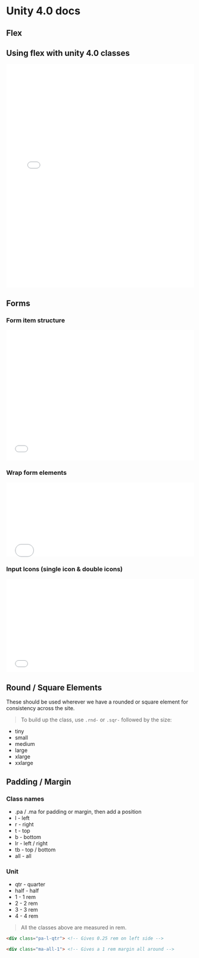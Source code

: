# Unity 4.0 docs

## Flex

## Using flex with unity 4.0 classes

<iframe width="100%" height="600" src="//jsfiddle.net/FabioP/axbsrdc3/121/embedded/html,css,result/light/" allowfullscreen="allowfullscreen" allowpaymentrequest frameborder="0"></iframe>


## Forms

### Form item structure

<iframe width="100%" height="350" src="//jsfiddle.net/FabioP/w1gsv485/embedded/html,css,result/" allowfullscreen="allowfullscreen" allowpaymentrequest frameborder="0"></iframe>

### Wrap form elements

<iframe width="100%" height="200" src="//jsfiddle.net/FabioP/z32bhta5/embedded/html,css,result/" allowfullscreen="allowfullscreen" allowpaymentrequest frameborder="0"></iframe>

### Input Icons (single icon & double icons)

<iframe width="100%" height="250" src="//jsfiddle.net/FabioP/gjy7f1ve/embedded/html,css,result/" allowfullscreen="allowfullscreen" allowpaymentrequest frameborder="0"></iframe>

## Round / Square Elements

These should be used wherever we have a rounded or square element for consistency across the site.

> To build up the class, use ```.rnd-``` or ```.sqr-``` followed by the size:

* tiny
* small
* medium
* large
* xlarge
* xxlarge

## Padding / Margin

### Class names

* .pa / .ma for padding or margin, then add a position
* l - left
* r - right
* t - top
* b - bottom
* lr - left / right
* tb - top / bottom
* all - all

### Unit

* qtr - quarter
* half - half
* 1 - 1 rem
* 2 - 2 rem
* 3 - 3 rem
* 4 - 4 rem

> All the classes above are measured in rem.

```html
<div class="pa-l-qtr"> <!-- Gives 0.25 rem on left side -->

<div class="ma-all-1"> <!-- Gives a 1 rem margin all around -->
```
